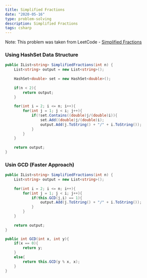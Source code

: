 ```yaml
---
title: Simplified Fractions
date: "2020-05-16"
type: problem-solving
description: Simplified Fractions
tags: csharp
---
```


Note: This problem was taken from LeetCode - [Simplified Fractions](https://leetcode.com/problems/simplified-fractions/)

### Using HashSet Data Structure

```csharp
public IList<string> SimplifiedFractions(int n) {
	List<string> output = new List<string>();
	
	HashSet<double> set = new HashSet<double>();
	
	if(n < 2){
		return output;
	}
	
	for(int i = 2; i <= n; i++){
		for(int j = 1; j < i; j++){
			if(!set.Contains((double)j/(double)i)){
				set.Add((double)j/(double)i);
				output.Add(j.ToString() + "/" + i.ToString());
			}
		}
	}
	
	return output;
}
```

### Usin GCD (Faster Approach)

```csharp
public IList<string> SimplifiedFractions(int n) {
	List<string> output = new List<string>();
	
	for(int i = 2; i <= n; i++){
		for(int j = 1; j < i; j++){
			if(this.GCD(j,i) == 1){
				output.Add(j.ToString() + "/" + i.ToString());
			}
		}
	}
	
	return output;
}

public int GCD(int x, int y){
	if(x == 0){
		return y;
	}
	else{
		return this.GCD(y % x, x);
	}
}
```
